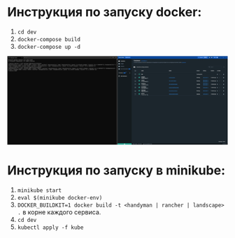 # Инструкция по запуску docker:

1. `cd dev`
2. `docker-compose build`
3. `docker-compose up -d`

![Работа контейнеров в docker](resources/docker-works.png)

# Инструкция по запуску в minikube:

1. `minikube start`
2. `eval $(minikube docker-env)`
3. `DOCKER_BUILDKIT=1 docker build -t <handyman | rancher | landscape> .` в корне каждого сервиса.
4. `cd dev`
5. `kubectl apply -f kube`
